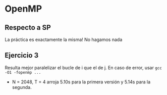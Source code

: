 # OpenMP

## Respecto a SP
La práctica es exactamente la misma! No hagamos nada

## Ejercicio 3
Resulta mejor paralelizar el bucle de i que el de j. En caso de error, usar ```gcc -O1 -fopenmp ...```
* N = 2048, T = 4 arroja 5.10s para la primera versión y 5.14s para la segunda.
